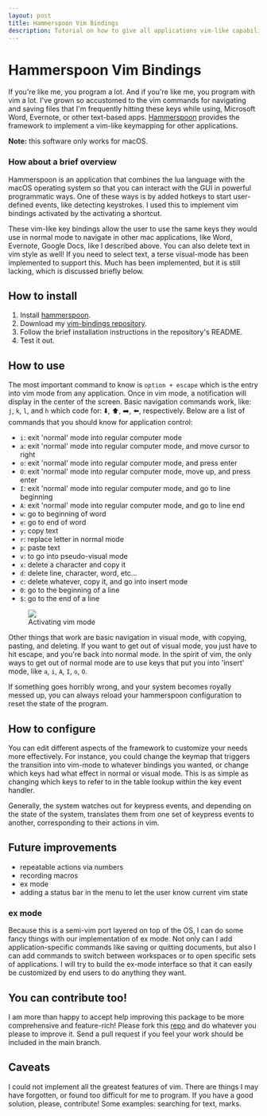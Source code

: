 ```yaml
---
layout: post
title: Hammerspoon Vim Bindings
description: Tutorial on how to give all applications vim-like capabilities
---
```

# Hammerspoon Vim Bindings

If you're like me, you program a lot. And if you're like me, you program with
vim a lot. I've grown so accustomed to the vim commands for navigating and
saving files that I'm frequently hitting these keys while using, Microsoft Word,
Evernote, or other text-based apps. [Hammerspoon] provides the framework to
implement a vim-like keymapping for other applications.

**Note:** this software only works for macOS.

### How about a brief overview

Hammerspoon is an application that combines the lua language with
the macOS operating system so that you can interact with the GUI in
powerful programmatic ways. One of these ways is by added hotkeys to start
user-defined events, like detecting keystrokes. I used this to implement
vim bindings activated by the activating a shortcut. 

These vim-like key bindings allow the user to use the same keys they would
use in normal mode to navigate in other mac applications, like Word, Evernote,
Google Docs, like I described above. You can also delete text in vim style
as well! If you need to select text, a terse visual-mode has been
implemented to support this. Much has been implemented, but it is still
lacking, which is discussed briefly below.

## How to install

1. Install [hammerspoon].
2. Download my [vim-bindings repository][vim].
3. Follow the brief installation instructions in the repository's README.
4. Test it out.

## How to use

The most important command to know is `option + escape` which is the entry into
vim mode from any application. Once in vim mode, a notification will display
in the center of the screen. Basic navigation commands work, like: `j`, `k`,
`l`, and `h` which code for: :arrow_down:, :arrow_up:, :arrow_right:, :arrow_left:, respectively.
Below are a list of commands that you should know for application control:
- `i`: exit 'normal' mode into regular computer mode
- `a`: exit 'normal' mode into regular computer mode, and move cursor to right
- `o`: exit 'normal' mode into regular computer mode, and press enter
- `O`: exit 'normal' mode into regular computer mode, move up, and press enter
- `I`: exit 'normal' mode into regular computer mode, and go to line beginning
- `A`: exit 'normal' mode into regular computer mode, and go to line end
- `w`: go to beginning of word
- `e`: go to end of word
- `y`: copy text
- `r`: replace letter in normal mode
- `p`: paste text
- `v`: to go into pseudo-visual mode
- `x`: delete a character and copy it
- `d`: delete line, character, word, etc...
- `c`: delete whatever, copy it, and go into insert mode
- `0`: go to the beginning of a line
- `$`: go to the end of a line

<figure>
<img src="https://i.imgur.com/C9Hdhkc.gif">
<figcaption>
Activating vim mode
</figcaption>
</figure>

Other things that work are basic navigation in visual mode, with copying,
pasting, and deleting. If you want to get out of visual mode, you just have
to hit escape, and you're back into normal mode. In the spirit of vim, the
only ways to get out of normal mode are to use keys that put you into 'insert'
mode, like `a`, `i`, `A`, `I`, `o`, `O`.

If something goes horribly wrong, and your system becomes royally messed up,
you can always reload your hammerspoon configuration to reset the state of
the program.

## How to configure

You can edit different aspects of the framework to customize your
needs more effectively. For instance, you could change the keymap that triggers
the transition into vim-mode to whatever bindings you wanted, or change which
keys had what effect in normal or visual mode. This is as simple as changing
which keys to refer to in the table lookup within the key event handler.

Generally, the system watches out for keypress events, and depending on the
state of the system, translates them from one set of keypress events to another,
corresponding to their actions in vim.

## Future improvements

- repeatable actions via numbers
- recording macros
- ex mode
- adding a status bar in the menu to let the user know current vim state

### ex mode

Because this is a semi-vim port layered on top of the OS, I can do some
fancy things with our implementation of ex mode. Not only can I add
application-specific commands like saving or quitting documents, but also
I can add commands to switch between workspaces or to open specific sets
of applications. I will try to build the ex-mode interface so that it can
easily be customized by end users to do anything they want.

## You can contribute too!

I am more than happy to accept help improving this package to be more comprehensive
and feature-rich! Please fork this [repo][vim] and do whatever you please to
improve it. Send a pull request if you feel your work should be included in the main
branch.

## Caveats

I could not implement all the greatest features of vim. There are things I may
have forgotten, or found too difficult for me to program. If you have a good
solution, please, contribute! Some examples: searching for text, marks.

[hammerspoon]: http://www.hammerspoon.org/
[vim]: https://github.com/wingillis/hammerspoon-vim-bindings
